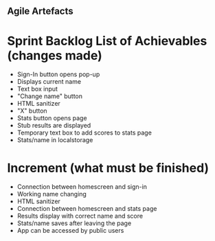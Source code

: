## Agile Artefacts
# Sprint Backlog List of Achievables (changes made)
* Sign-In button opens pop-up
* Displays current name
* Text box input
* "Change name" button
* HTML sanitizer
* "X" button
* Stats button opens page
* Stub results are displayed
* Temporary text box to add scores to stats page
* Stats/name in localstorage
# Increment (what must be finished)
* Connection between homescreen and sign-in
* Working name changing
* HTML sanitizer
* Connection between homescreen and stats page
* Results display with correct name and score
* Stats/name saves after leaving the page
* App can be accessed by public users